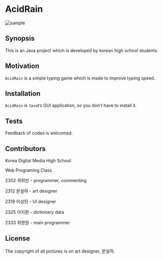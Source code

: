 # AcidRain

![sample](https://github.com/Acid-Rain/AcidRain/raw/master/src/sample/img/sample.png)

## Synopsis

This is an Java project which is developed by korean high school students.

## Motivation

`AcidRain` is a simple typing game which is made to improve typing speed.

## Installation

`AcidRain` is `JavaFX` GUI application, so you don't have to install it.

## Tests

Feedback of codes is welcomed.

## Contributors

Korea Digital Media High School

Web Programing Class

2302 곽희빈 - programmer, commenting

2312 문설하 - art designer

2319 이상민 - UI designer

2325 이지환 - dictionary data

2333 최명원 - main programmer

## License

The copyright of all pictures is on art designer, 문설하.
